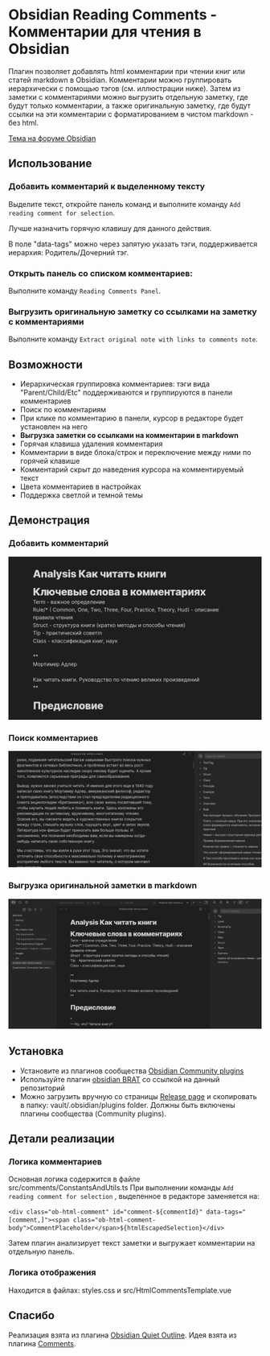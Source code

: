 # Obsidian Reading Comments - Комментарии для чтения в Obsidian

Плагин позволяет добавлять html комментарии при чтении книг или статей markdown в Obsidian. Комментарии можно группировать иерархически с помощью тэгов (см. иллюстрации ниже). Затем из заметки с комментариями можно выгрузить отдельную заметку, где будут только комментарии, а также оригинальную заметку, где будут ссылки на эти комментарии с форматированием в чистом markdown - без html.

[Тема на форуме Obsidian](https://forum.obsidian.md/t/new-plugin-obsidian-reading-comments/)


## Использование
### Добавить комментарий к выделенному тексту

Выделите текст, откройте панель команд и выполните команду `Add reading comment for selection`.

Лучше назначить горячую клавишу для данного действия.

В поле "data-tags" можно через запятую указать тэги, поддерживается иерархия: Родитель/Дочерний тэг.

### Открыть панель со списком комментариев:
Выполните команду `Reading Comments Panel`.

### Выгрузить оригинальную заметку со ссылками на заметку с комментариями
Выполните команду `Extract original note with links to comments note`.

## Возможности
- Иерархическая группировка комментариев: тэги вида "Parent/Child/Etc" поддерживаются и группируются в панели комментариев
- Поиск по комментариям
- При клике по комментарию в панели, курсор в редакторе будет установлен на него
- **Выгрузка заметки со ссылками на комментарии в markdown**
- Горячая клавиша удаления комментария
- Комментарии в виде блока/строк и переключение между ними по горячей клавише
- Комментарий скрыт до наведения курсора на комментируемый текст
- Цвета комментариев в настройках
- Поддержка светлой и темной темы

## Демонстрация

### Добавить комментарий

![Create comment](https://raw.githubusercontent.com/BumbrT/obsidian-reading-comments/master/resources/create-comment-ru.gif)

### Поиск комментариев

![Search comments](https://raw.githubusercontent.com/BumbrT/obsidian-reading-comments/master/resources/navigate-comment-ru.gif)

### Выгрузка оригинальной заметки в markdown

![Extract original note](https://raw.githubusercontent.com/BumbrT/obsidian-reading-comments/master/resources/extract-original-ru.gif)


## Установка

- Установите из плагинов сообщества [Obsidian Community plugins](https://obsidian.md/plugins?id=reading-comments)
- Используйте плагин [obsidian BRAT](https://github.com/TfTHacker/obsidian42-brat) со ссылкой на данный репозиторий
- Можно загрузить вручную со страницы [Release page](https://github.com/BumbrT/obsidian-reading-comments/releases) и скопировать в папку: vault/.obsidian/plugins folder. Должны быть включены плагины сообщества (Community plugins).

## Детали реализации
### Логика комментариев
Основная логика содержится в файле src/comments/ConstantsAndUtils.ts
 При выполнении команды `Add reading comment for selection` , выделенное в редакторе заменяется на:
```
<div class="ob-html-comment" id="comment-${commentId}" data-tags="[comment,]"><span class="ob-html-comment-body">CommentPlaceholder</span>${htmlEscapedSelection}</div>
```
Затем плагин анализирует текст заметки и выгружает комментарии на отдельную панель.

### Логика отображения
Находится в файлах: styles.css и src/HtmlCommentsTemplate.vue


## Спасибо
Реализация взята из  плагина [Obsidian Quiet Outline](https://github.com/guopenghui/obsidian-quiet-outline).
Идея взята из плагина [Comments](https://github.com/Darakah/obsidian-comments-plugin).
